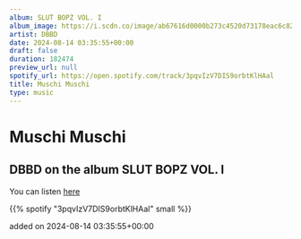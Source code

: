 ```yaml
---
album: SLUT BOPZ VOL. I
album_image: https://i.scdn.co/image/ab67616d0000b273c4520d73178eac6c82a71b26
artist: DBBD
date: 2024-08-14 03:35:55+00:00
draft: false
duration: 182474
preview_url: null
spotify_url: https://open.spotify.com/track/3pqvIzV7DIS9orbtKlHAal
title: Muschi Muschi
type: music
---
```



# Muschi Muschi

## DBBD on the album SLUT BOPZ VOL. I

You can listen [here](https://open.spotify.com/track/3pqvIzV7DIS9orbtKlHAal)

{{% spotify "3pqvIzV7DIS9orbtKlHAal" small %}}

added on 2024-08-14 03:35:55+00:00
